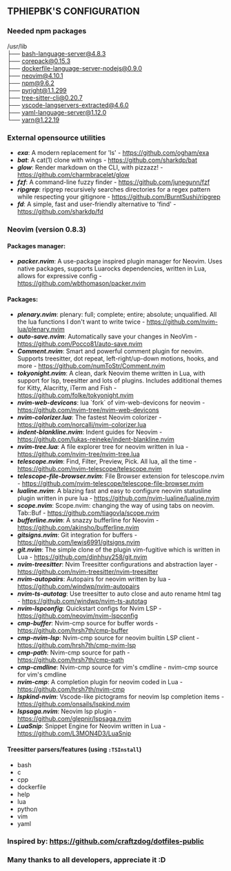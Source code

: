 ## TPHIEPBK'S CONFIGURATION

### Needed npm packages

/usr/lib</br>
├── bash-language-server@4.8.3</br>
├── corepack@0.15.3</br>
├── dockerfile-language-server-nodejs@0.9.0</br>
├── neovim@4.10.1</br>
├── npm@9.6.2</br>
├── pyright@1.1.299</br>
├── tree-sitter-cli@0.20.7</br>
├── vscode-langservers-extracted@4.6.0</br>
├── yaml-language-server@1.12.0</br>
└── yarn@1.22.19</br>

### External opensource utilities

+ ***exa***: A modern replacement for 'ls' - https://github.com/ogham/exa
+ ***bat***: A cat(1) clone with wings - https://github.com/sharkdp/bat
+ ***glow***: Render markdown on the CLI, with pizzazz! - https://github.com/charmbracelet/glow
+ ***fzf***: A command-line fuzzy finder - https://github.com/junegunn/fzf
+ ***ripgrep***: ripgrep recursively searches directories for a regex pattern while respecting your gitignore - https://github.com/BurntSushi/ripgrep
+ ***fd***: A simple, fast and user-friendly alternative to 'find' - https://github.com/sharkdp/fd

### Neovim (version 0.8.3)

#### Packages manager:
+ ***packer.nvim***: A use-package inspired plugin manager for Neovim. Uses native packages, supports Luarocks dependencies, written in Lua, allows for expressive config - https://github.com/wbthomason/packer.nvim

#### Packages:
+ ***plenary.nvim***: plenary: full; complete; entire; absolute; unqualified. All the lua functions I don't want to write twice - https://github.com/nvim-lua/plenary.nvim
+ ***auto-save.nvim***: Automatically save your changes in NeoVim - https://github.com/Pocco81/auto-save.nvim
+ ***Comment.nvim***: Smart and powerful comment plugin for neovim. Supports treesitter, dot repeat, left-right/up-down motions, hooks, and more - https://github.com/numToStr/Comment.nvim
+ ***tokyonight.nvim***: A clean, dark Neovim theme written in Lua, with support for lsp, treesitter and lots of plugins. Includes additional themes for Kitty, Alacritty, iTerm and Fish - https://github.com/folke/tokyonight.nvim
+ ***nvim-web-devicons***: lua \`fork\` of vim-web-devicons for neovim - https://github.com/nvim-tree/nvim-web-devicons
+ ***nvim-colorizer.lua***: The fastest Neovim colorizer - https://github.com/norcalli/nvim-colorizer.lua
+ ***indent-blankline.nvim***: Indent guides for Neovim - https://github.com/lukas-reineke/indent-blankline.nvim
+ ***nvim-tree.lua***: A file explorer tree for neovim written in lua - https://github.com/nvim-tree/nvim-tree.lua
+ ***telescope.nvim***: Find, Filter, Preview, Pick. All lua, all the time - https://github.com/nvim-telescope/telescope.nvim
+ ***telescope-file-browser.nvim***: File Browser extension for telescope.nvim - https://github.com/nvim-telescope/telescope-file-browser.nvim
+ ***lualine.nvim***: A blazing fast and easy to configure neovim statusline plugin written in pure lua - https://github.com/nvim-lualine/lualine.nvim
+ ***scope.nvim***: Scope.nvim: changing the way of using tabs on neovim. Tab::Buf - https://github.com/tiagovla/scope.nvim
+ ***bufferline.nvim***: A snazzy bufferline for Neovim - https://github.com/akinsho/bufferline.nvim
+ ***gitsigns.nvim***: Git integration for buffers - https://github.com/lewis6991/gitsigns.nvim
+ ***git.nvim***: The simple clone of the plugin vim-fugitive which is written in Lua - https://github.com/dinhhuy258/git.nvim
+ ***nvim-treesitter***: Nvim Treesitter configurations and abstraction layer - https://github.com/nvim-treesitter/nvim-treesitter
+ ***nvim-autopairs***: Autopairs for neovim written by lua - https://github.com/windwp/nvim-autopairs
+ ***nvim-ts-autotag***: Use treesitter to auto close and auto rename html tag - https://github.com/windwp/nvim-ts-autotag
+ ***nvim-lspconfig***: Quickstart configs for Nvim LSP - https://github.com/neovim/nvim-lspconfig
+ ***cmp-buffer***: Nvim-cmp source for buffer words - https://github.com/hrsh7th/cmp-buffer
+ ***cmp-nvim-lsp***: Nvim-cmp source for neovim builtin LSP client - https://github.com/hrsh7th/cmp-nvim-lsp
+ ***cmp-path***: Nvim-cmp source for path - https://github.com/hrsh7th/cmp-path
+ ***cmp-cmdline***: Nvim-cmp source for vim's cmdline -  nvim-cmp source for vim's cmdline
+ ***nvim-cmp***: A completion plugin for neovim coded in Lua - https://github.com/hrsh7th/nvim-cmp
+ ***lspkind-nvim***: Vscode-like pictograms for neovim lsp completion items - https://github.com/onsails/lspkind.nvim
+ ***lspsaga.nvim***: Neovim lsp plugin - https://github.com/glepnir/lspsaga.nvim
+ ***LuaSnip***: Snippet Engine for Neovim written in Lua - https://github.com/L3MON4D3/LuaSnip

#### Treesitter parsers/features (using `:TSInstall`)
+ bash
+ c
+ cpp
+ dockerfile
+ help
+ lua
+ python
+ vim
+ yaml

### Inspired by: https://github.com/craftzdog/dotfiles-public
### Many thanks to all developers, appreciate it :D

